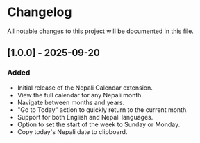 # Changelog

All notable changes to this project will be documented in this file.

## [1.0.0] - 2025-09-20

### Added

- Initial release of the Nepali Calendar extension.
- View the full calendar for any Nepali month.
- Navigate between months and years.
- "Go to Today" action to quickly return to the current month.
- Support for both English and Nepali languages.
- Option to set the start of the week to Sunday or Monday.
- Copy today's Nepali date to clipboard.
